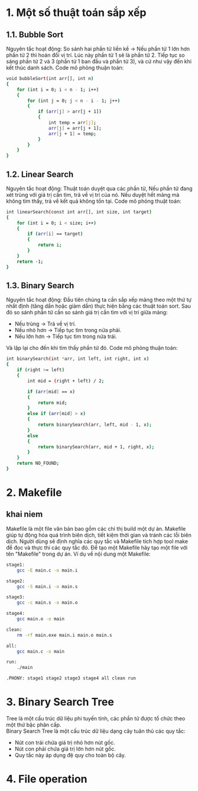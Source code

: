 # 1. Một số thuật toán sắp xếp
## 1.1. Bubble Sort
Nguyên tắc hoạt động: So sánh hai phần tử liền kề -> Nếu phần tử 1 lớn hơn phần tử 2 thì hoán đổi vị trí. Lúc này phần tử 1 sẽ là phần tử 2. Tiếp tục so sáng phần tử 2 và 3 (phần tử 1 ban đầu và phần tử 3), và cứ như vậy đến khi kết thúc danh sách.
Code mô phỏng thuận toán:
```bash
void bubbleSort(int arr[], int n)
{
    for (int i = 0; i < n - 1; i++)
    {
        for (int j = 0; j < n - i - 1; j++)
        {
            if (arr[j] > arr[j + 1])
            {
                int temp = arr[j];
                arr[j] = arr[j + 1];
                arr[j + 1] = temp;
            }
        }
    }
}
```
## 1.2. Linear Search
Nguyên tắc hoạt động: Thuật toán duyệt qua các phần tử, Nếu phần tử đang xét trùng với giá trị cần tìm, trả về vị trí của nó. Nếu duyệt hết mảng mà không tìm thấy, trả về kết quả không tồn tại.
Code mô phỏng thuật toán:
```bash
int linearSearch(const int arr[], int size, int target)
{
    for (int i = 0; i < size; i++)
    {
        if (arr[i] == target)
        {
            return i;
        }
    }
    return -1;
}

```
## 1.3. Binary Search
Nguyên tắc hoạt động: Đầu tiên chúng ta cần sắp xếp mảng theo một thứ tự nhất định (tăng dần hoặc giảm dần) thực hiện bằng các thuật toán sort. Sau đó so sánh phần tử cần so sánh giá trị cần tìm với vị trí giữa mảng:
+ Nếu trùng 	-> Trả về vị trí.
+ Nếu nhỏ hơn 	-> Tiếp tục tìm trong nửa phải.
+ Nếu lớn hơn 	-> Tiếp tục tìm trong nửa trái.

Và lặp lại cho đến khi tìm thấy phần tử đó. Code mô phỏng thuận toán:
```bash
int binarySearch(int *arr, int left, int right, int x)
{
    if (right >= left)
    {
        int mid = (right + left) / 2;

        if (arr[mid] == x)
        {
            return mid;
        }
        else if (arr[mid] > x)
        {
            return binarySearch(arr, left, mid - 1, x);
        }
        else
        {
            return binarySearch(arr, mid + 1, right, x);
        }
    }
    return NO_FOUND;
}
```
# 2. Makefile 
## khai niem
Makefile là một file văn bản bao gồm các chỉ thị build một dự án. Makefile giúp tự động hóa quá trình biên dịch, tiết kiệm thời gian và tránh các lỗi biên dịch. Người dùng sẽ định nghĩa các quy tắc và Makefile tích hợp tool make để đọc và thực thi các quy tắc đó. Để tạo một Makefile hãy tạo một file với tên "Makefile" trong dự án.  Ví dụ về nội dung một Makefile: 
```bash
stage1:
	gcc -E main.c -o main.i

stage2:
	gcc -S main.i -o main.s

stage3:
	gcc -c main.s -o main.o

stage4:
	gcc main.o -o main

clean:
	rm -rf main.exe main.i main.o main.s

all:
	gcc main.c -o main

run:
	./main

.PHONY: stage1 stage2 stage3 stage4 all clean run
```
# 3. Binary Search Tree
Tree là một cấu trúc dữ liệu phi tuyến tính, các phần tử được tổ chức theo một thứ bậc phân cấp.  
Binary Search Tree là một cấu trúc dữ liệu dạng cây tuân thủ các quy tắc:  
+ Nút con trái chứa giá trị nhỏ hơn nút gốc.
+ Nút con phải chứa giá trị lớn hơn nút gốc.
+ Quy tắc này áp dụng đệ quy cho toàn bộ cây.
# 4. File operation
